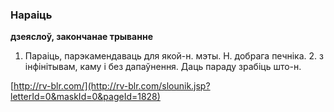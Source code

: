 ### Нараіць
**дзеяслоў, закончанае трыванне**

1. Параіць, парэкамендаваць для якой-н. мэты. Н. добрага печніка. 2. з інфінітывам, каму і без дапаўнення. Даць параду зрабіць што-н.

<a rel="author">[http://rv-blr.com/](http://rv-blr.com/slounik.jsp?letterId=0&maskId=0&pageId=1828)</a>
